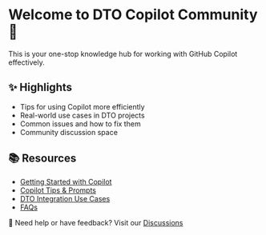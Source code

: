 # Welcome to DTO Copilot Community 👋

This is your one-stop knowledge hub for working with GitHub Copilot effectively.

## ✨ Highlights

- Tips for using Copilot more efficiently
- Real-world use cases in DTO projects
- Common issues and how to fix them
- Community discussion space

## 📚 Resources

- [Getting Started with Copilot](getting-started.md)
- [Copilot Tips & Prompts](copilot-tips.md)
- [DTO Integration Use Cases](integration-use-cases.md)
- [FAQs](faq.md)

💬 Need help or have feedback? Visit our [Discussions](https://github.com/YOUR_USERNAME/dto-copilot-community/discussions)
